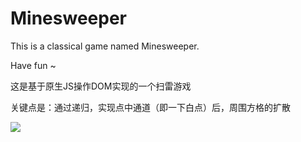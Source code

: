 # Minesweeper

This is a classical game named Minesweeper.

Have fun ~

这是基于原生JS操作DOM实现的一个扫雷游戏

关键点是：通过递归，实现点中通道（即一下白点）后，周围方格的扩散

![](http://my-first-bucket-1255365917.coscd.myqcloud.com/git/Mine-weeper-pic/%E5%B1%8F%E5%B9%95%E5%BF%AB%E7%85%A7%202018-05-08%20%E4%B8%8B%E5%8D%888.30.24.png)